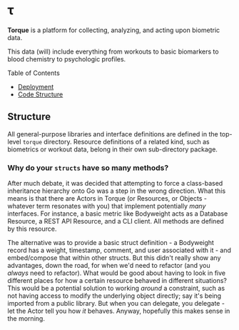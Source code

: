 &tau;
=====
__Torque__ is a platform for collecting, analyzing, and acting upon biometric data.

This data (will) include everything from workouts to basic biomarkers to blood chemistry to psychologic profiles.


Table of Contents
* [Deployment](deploy/README.md)
* [Code Structure](#structure)

## Structure
All general-purpose libraries and interface definitions are defined in the
top-level `torque` directory. Resource definitions of a related kind, such as
biometrics or workout data, belong in their own sub-directory package.

### Why do your `structs` have so many methods?
After much debate, it was decided that attempting to force a class-based
inheritance hierarchy onto Go was a step in the wrong direction. What this
means is that there are Actors in Torque (or Resources, or Objects - whatever
term resonates with you) that implement potentially _many_ interfaces. For
instance, a basic metric like Bodyweight acts as a Database Resource, a REST
API Resource, and a CLI client. All methods are defined by this resource.

The alternative was to provide a basic struct definition - a Bodyweight record
has a weight, timestamp, comment, and user associated with it - and
embed/compose that within other structs. But this didn't really show any
advantages, down the road, for when we'd need to refactor (and you *always*
need to refactor). What would be good about having to look in five different
places for how a certain resource behaved in different situations? This would
be a potential solution to working _around_ a constraint, such as not having
access to modify the underlying object directly; say it's being imported from
a public library. But when you can delegate, you delegate - let the Actor tell
you how _it_ behaves. Anyway, hopefully this makes sense in the morning.

